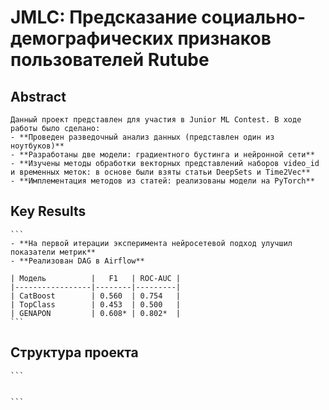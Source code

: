# JMLC: Предсказание социально-демографических признаков пользователей Rutube

## Abstract
    Данный проект представлен для участия в Junior ML Contest. В ходе работы было сделано:
    - **Проведен разведочный анализ данных (представлен один из ноутбуков)**
    - **Разработаны две модели: градиентного бустинга и нейронной сети**
    - **Изучены методы обработки векторных представлений наборов video_id и временных меток: в основе были взяты статьи DeepSets и Time2Vec**
    - **Имплементация методов из статей: реализованы модели на PyTorch**


## Key Results

    ```
    - **На первой итерации эксперимента нейросетевой подход улучшил показатели метрик**
    - **Реализован DAG в Airflow**

    | Модель          |   F1   | ROC-AUC | 
    |-----------------|--------|---------|
    | CatBoost        | 0.560  | 0.754   |
    | TopClass        | 0.453  | 0.500   |
    | GENAPON         | 0.608* | 0.802*  |
    ```

## Cтруктура проекта

    ```
    

    ```